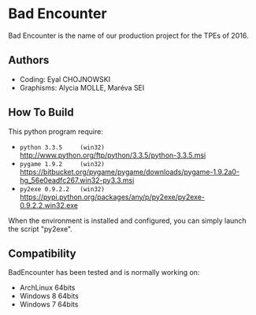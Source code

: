 # Bad Encounter

Bad Encounter is the name of our production project for the TPEs of 2016.

## Authors

* Coding: Eyal CHOJNOWSKI
* Graphisms: Alycia MOLLE, Maréva SEI

## How To Build
This python program require:

* `python 3.3.5		(win32)` http://www.python.org/ftp/python/3.3.5/python-3.3.5.msi
* `pygame 1.9.2		(win32)` https://bitbucket.org/pygame/pygame/downloads/pygame-1.9.2a0-hg_56e0eadfc267.win32-py3.3.msi
* `py2exe 0.9.2.2	(win32)` https://pypi.python.org/packages/any/p/py2exe/py2exe-0.9.2.2.win32.exe

When the environment is installed and configured, you can simply launch the script "py2exe".

## Compatibility
BadEncounter has been tested and is normally working on:

* ArchLinux 64bits
* Windows 8 64bits
* Windows 7 64bits
